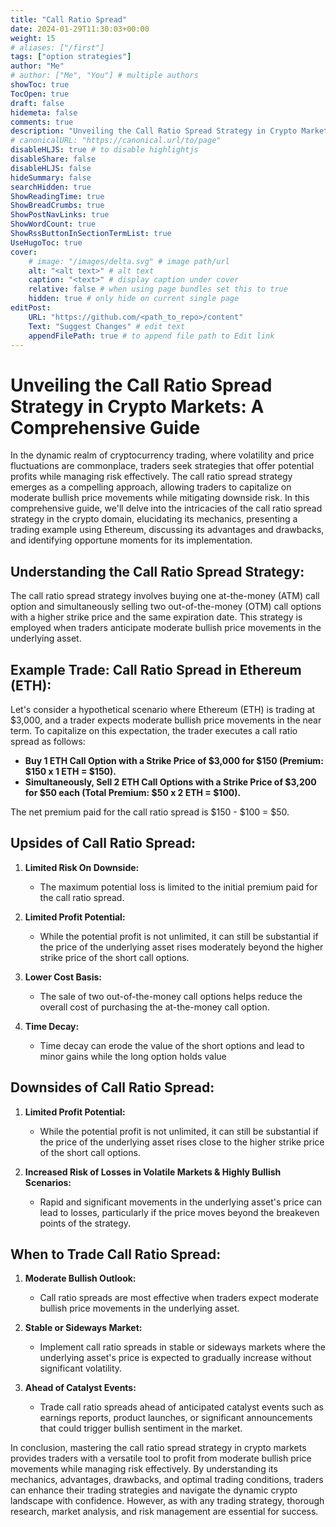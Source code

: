 ```yaml
---
title: "Call Ratio Spread"
date: 2024-01-29T11:30:03+00:00
weight: 15
# aliases: ["/first"]
tags: ["option strategies"]
author: "Me"
# author: ["Me", "You"] # multiple authors
showToc: true
TocOpen: true
draft: false
hidemeta: false
comments: true
description: "Unveiling the Call Ratio Spread Strategy in Crypto Markets: A Comprehensive Guide"
# canonicalURL: "https://canonical.url/to/page"
disableHLJS: true # to disable highlightjs
disableShare: false
disableHLJS: false
hideSummary: false
searchHidden: true
ShowReadingTime: true
ShowBreadCrumbs: true
ShowPostNavLinks: true
ShowWordCount: true
ShowRssButtonInSectionTermList: true
UseHugoToc: true
cover:
    # image: "/images/delta.svg" # image path/url
    alt: "<alt text>" # alt text
    caption: "<text>" # display caption under cover
    relative: false # when using page bundles set this to true
    hidden: true # only hide on current single page
editPost:
    URL: "https://github.com/<path_to_repo>/content"
    Text: "Suggest Changes" # edit text
    appendFilePath: true # to append file path to Edit link
---
```


# Unveiling the Call Ratio Spread Strategy in Crypto Markets: A Comprehensive Guide

In the dynamic realm of cryptocurrency trading, where volatility and price fluctuations are commonplace, traders seek strategies that offer potential profits while managing risk effectively. The call ratio spread strategy emerges as a compelling approach, allowing traders to capitalize on moderate bullish price movements while mitigating downside risk. In this comprehensive guide, we'll delve into the intricacies of the call ratio spread strategy in the crypto domain, elucidating its mechanics, presenting a trading example using Ethereum, discussing its advantages and drawbacks, and identifying opportune moments for its implementation.

## Understanding the Call Ratio Spread Strategy:

The call ratio spread strategy involves buying one at-the-money (ATM) call option and simultaneously selling two out-of-the-money (OTM) call options with a higher strike price and the same expiration date. This strategy is employed when traders anticipate moderate bullish price movements in the underlying asset.

## Example Trade: Call Ratio Spread in Ethereum (ETH):

Let's consider a hypothetical scenario where Ethereum (ETH) is trading at $3,000, and a trader expects moderate bullish price movements in the near term. To capitalize on this expectation, the trader executes a call ratio spread as follows:

- **Buy 1 ETH Call Option with a Strike Price of $3,000 for $150 (Premium: $150 x 1 ETH = $150).**
- **Simultaneously, Sell 2 ETH Call Options with a Strike Price of $3,200 for $50 each (Total Premium: $50 x 2 ETH = $100).**

The net premium paid for the call ratio spread is $150 - $100 = $50.

## Upsides of Call Ratio Spread:

1. **Limited Risk On Downside:**
   - The maximum potential loss is limited to the initial premium paid for the call ratio spread.

2. **Limited Profit Potential:**
   - While the potential profit is not unlimited, it can still be substantial if the price of the underlying asset rises moderately beyond the higher strike price of the short call options.

3. **Lower Cost Basis:**
   - The sale of two out-of-the-money call options helps reduce the overall cost of purchasing the at-the-money call option.
4. **Time Decay:**
   - Time decay can erode the value of the short options and lead to minor gains while the long option holds value

## Downsides of Call Ratio Spread:

1. **Limited Profit Potential:**
   - While the potential profit is not unlimited, it can still be substantial if the price of the underlying asset rises close to the higher strike price of the short call options.

2. **Increased Risk of Losses in Volatile Markets & Highly Bullish Scenarios:**
   - Rapid and significant movements in the underlying asset's price can lead to losses, particularly if the price moves beyond the breakeven points of the strategy.

## When to Trade Call Ratio Spread:

1. **Moderate Bullish Outlook:**
   - Call ratio spreads are most effective when traders expect moderate bullish price movements in the underlying asset.

2. **Stable or Sideways Market:**
   - Implement call ratio spreads in stable or sideways markets where the underlying asset's price is expected to gradually increase without significant volatility.

3. **Ahead of Catalyst Events:**
   - Trade call ratio spreads ahead of anticipated catalyst events such as earnings reports, product launches, or significant announcements that could trigger bullish sentiment in the market.

In conclusion, mastering the call ratio spread strategy in crypto markets provides traders with a versatile tool to profit from moderate bullish price movements while managing risk effectively. By understanding its mechanics, advantages, drawbacks, and optimal trading conditions, traders can enhance their trading strategies and navigate the dynamic crypto landscape with confidence. However, as with any trading strategy, thorough research, market analysis, and risk management are essential for success.
